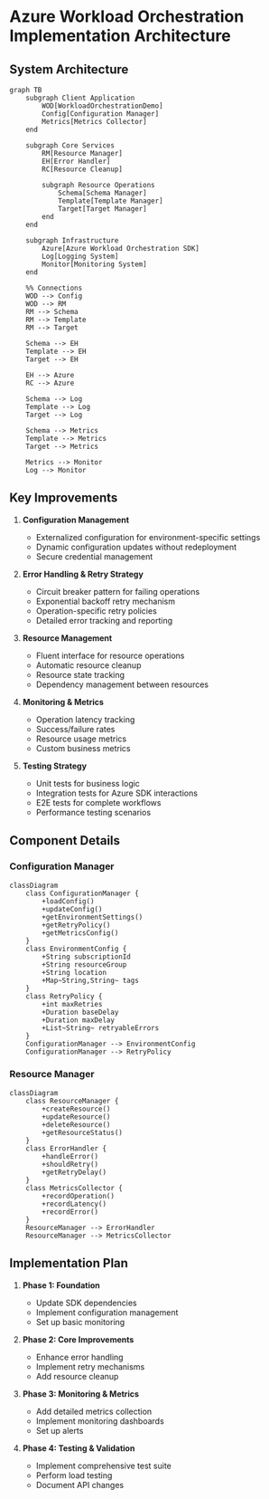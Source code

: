 # Azure Workload Orchestration Implementation Architecture

## System Architecture

```mermaid
graph TB
    subgraph Client Application
        WOD[WorkloadOrchestrationDemo]
        Config[Configuration Manager]
        Metrics[Metrics Collector]
    end

    subgraph Core Services
        RM[Resource Manager]
        EH[Error Handler]
        RC[Resource Cleanup]
        
        subgraph Resource Operations
            Schema[Schema Manager]
            Template[Template Manager]
            Target[Target Manager]
        end
    end

    subgraph Infrastructure
        Azure[Azure Workload Orchestration SDK]
        Log[Logging System]
        Monitor[Monitoring System]
    end

    %% Connections
    WOD --> Config
    WOD --> RM
    RM --> Schema
    RM --> Template
    RM --> Target
    
    Schema --> EH
    Template --> EH
    Target --> EH
    
    EH --> Azure
    RC --> Azure
    
    Schema --> Log
    Template --> Log
    Target --> Log
    
    Schema --> Metrics
    Template --> Metrics
    Target --> Metrics
    
    Metrics --> Monitor
    Log --> Monitor
```

## Key Improvements

1. **Configuration Management**
   - Externalized configuration for environment-specific settings
   - Dynamic configuration updates without redeployment
   - Secure credential management

2. **Error Handling & Retry Strategy**
   - Circuit breaker pattern for failing operations
   - Exponential backoff retry mechanism
   - Operation-specific retry policies
   - Detailed error tracking and reporting

3. **Resource Management**
   - Fluent interface for resource operations
   - Automatic resource cleanup
   - Resource state tracking
   - Dependency management between resources

4. **Monitoring & Metrics**
   - Operation latency tracking
   - Success/failure rates
   - Resource usage metrics
   - Custom business metrics

5. **Testing Strategy**
   - Unit tests for business logic
   - Integration tests for Azure SDK interactions
   - E2E tests for complete workflows
   - Performance testing scenarios

## Component Details

### Configuration Manager
```mermaid
classDiagram
    class ConfigurationManager {
        +loadConfig()
        +updateConfig()
        +getEnvironmentSettings()
        +getRetryPolicy()
        +getMetricsConfig()
    }
    class EnvironmentConfig {
        +String subscriptionId
        +String resourceGroup
        +String location
        +Map~String,String~ tags
    }
    class RetryPolicy {
        +int maxRetries
        +Duration baseDelay
        +Duration maxDelay
        +List~String~ retryableErrors
    }
    ConfigurationManager --> EnvironmentConfig
    ConfigurationManager --> RetryPolicy
```

### Resource Manager
```mermaid
classDiagram
    class ResourceManager {
        +createResource()
        +updateResource()
        +deleteResource()
        +getResourceStatus()
    }
    class ErrorHandler {
        +handleError()
        +shouldRetry()
        +getRetryDelay()
    }
    class MetricsCollector {
        +recordOperation()
        +recordLatency()
        +recordError()
    }
    ResourceManager --> ErrorHandler
    ResourceManager --> MetricsCollector
```

## Implementation Plan

1. **Phase 1: Foundation**
   - Update SDK dependencies
   - Implement configuration management
   - Set up basic monitoring

2. **Phase 2: Core Improvements**
   - Enhance error handling
   - Implement retry mechanisms
   - Add resource cleanup

3. **Phase 3: Monitoring & Metrics**
   - Add detailed metrics collection
   - Implement monitoring dashboards
   - Set up alerts

4. **Phase 4: Testing & Validation**
   - Implement comprehensive test suite
   - Perform load testing
   - Document API changes